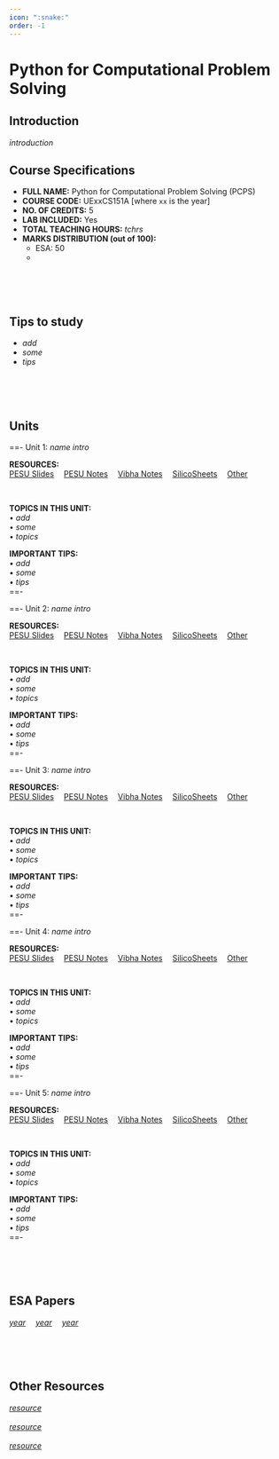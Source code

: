 ```yaml
---
icon: ":snake:"
order: -1
---
```


# Python for Computational Problem Solving 

## Introduction
*introduction*


## Course Specifications
+ **FULL NAME:** Python for Computational Problem Solving (PCPS)
+ **COURSE CODE:** UExxCS151A [where `xx` is the year]
+ **NO. OF CREDITS:** 5
+ **LAB INCLUDED:** Yes
+ **TOTAL TEACHING HOURS:** *tchrs*
+ **MARKS DISTRIBUTION (out of 100):**
    + ESA: 50
    + 

<br><br><br>

## Tips to study
+ *add*
+ *some*
+ *tips*

<br><br><br>

## Units
==- Unit 1: *name*
*intro*
<br>

**RESOURCES:**<br>
<a href="link" class="slides">PESU Slides</a>&emsp;
<a href="link" class="notes">PESU Notes</a>&emsp;
<a href="link" class="vibha">Vibha Notes</a>&emsp;
<a href="link" class="silsh">SilicoSheets</a>&emsp;
<a href="link" class="other">Other</a>&emsp;

<br>

**TOPICS IN THIS UNIT:**<br>
• *add*<br>
• *some*<br>
• *topics*<br>

**IMPORTANT TIPS:**<br>
• *add*<br>
• *some*<br>
• *tips*<br>
==-

==- Unit 2: *name*
*intro*
<br>

**RESOURCES:**<br>
<a href="link" class="slides">PESU Slides</a>&emsp;
<a href="link" class="notes">PESU Notes</a>&emsp;
<a href="link" class="vibha">Vibha Notes</a>&emsp;
<a href="link" class="silsh">SilicoSheets</a>&emsp;
<a href="link" class="other">Other</a>&emsp;

<br>

**TOPICS IN THIS UNIT:**<br>
• *add*<br>
• *some*<br>
• *topics*<br>

**IMPORTANT TIPS:**<br>
• *add*<br>
• *some*<br>
• *tips*<br>
==-

==- Unit 3: *name*
*intro*
<br>

**RESOURCES:**<br>
<a href="link" class="slides">PESU Slides</a>&emsp;
<a href="link" class="notes">PESU Notes</a>&emsp;
<a href="link" class="vibha">Vibha Notes</a>&emsp;
<a href="link" class="silsh">SilicoSheets</a>&emsp;
<a href="link" class="other">Other</a>&emsp;

<br>

**TOPICS IN THIS UNIT:**<br>
• *add*<br>
• *some*<br>
• *topics*<br>

**IMPORTANT TIPS:**<br>
• *add*<br>
• *some*<br>
• *tips*<br>
==-

==- Unit 4: *name*
*intro*
<br>

**RESOURCES:**<br>
<a href="link" class="slides">PESU Slides</a>&emsp;
<a href="link" class="notes">PESU Notes</a>&emsp;
<a href="link" class="vibha">Vibha Notes</a>&emsp;
<a href="link" class="silsh">SilicoSheets</a>&emsp;
<a href="link" class="other">Other</a>&emsp;

<br>

**TOPICS IN THIS UNIT:**<br>
• *add*<br>
• *some*<br>
• *topics*<br>

**IMPORTANT TIPS:**<br>
• *add*<br>
• *some*<br>
• *tips*<br>
==-

==- Unit 5: *name*
*intro*
<br>

**RESOURCES:**<br>
<a href="link" class="slides">PESU Slides</a>&emsp;
<a href="link" class="notes">PESU Notes</a>&emsp;
<a href="link" class="vibha">Vibha Notes</a>&emsp;
<a href="link" class="silsh">SilicoSheets</a>&emsp;
<a href="link" class="other">Other</a>&emsp;

<br>

**TOPICS IN THIS UNIT:**<br>
• *add*<br>
• *some*<br>
• *topics*<br>

**IMPORTANT TIPS:**<br>
• *add*<br>
• *some*<br>
• *tips*<br>
==-

<br><br><br>

## ESA Papers
<a href="link" class="esa-papers">*year*</a>&emsp;
<a href="link" class="esa-papers">*year*</a>&emsp;
<a href="link" class="esa-papers">*year*</a>&emsp;

<br><br><br>

## Other Resources
<a href="link" class="res">*resource*</a><br><br>
<a href="link" class="res">*resource*</a><br><br>
<a href="link" class="res">*resource*</a><br><br>

